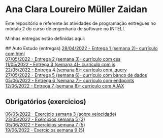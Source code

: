 # Ana Clara Loureiro Müller Zaidan
<p>Este repositório é referente às atividades de programação entregues no módulo 2 do curso de engenharia de software no INTELI.</p>
<p>Minhas entregas estão definidas aqui:</p>
## Auto Estudo (entregas)
<a href="https://github.com/anaclaralmz/modulo2/tree/main/03_AUT_EST_ENTREGA/Semana%202"> 28/04/2022 - Entrega 1 (semana 2)- currículo com html</a>
<br>
<a href="https://github.com/anaclaralmz/modulo2/tree/main/03_AUT_EST_ENTREGA/Semana%203"> 07/05/2022 - Entrega 2 (semana 3)- currículo com css</a>
<br>
<a href="https://github.com/anaclaralmz/modulo2/tree/main/03_AUT_EST_ENTREGA/Semana%204"> 11/05/2022 - Entrega 3 (semana 4)- currículo com js</a>
<br>
<a href="https://github.com/anaclaralmz/modulo2/tree/main/03_AUT_EST_ENTREGA/Semana%205"> 22/05/2022 - Entrega 4 (semana 5)- currículo com jquery</a>
<br>
<a href="https://github.com/anaclaralmz/modulo2/tree/main/03_AUT_EST_ENTREGA/Semana%206"> 27/05/2022 - Entrega 5 (semana 6)- currículo com banco de dados</a>
<br>
<a href="https://github.com/anaclaralmz/modulo2/tree/main/03_AUT_EST_ENTREGA/Semana%207"> 05/06/2022 - Entrega 6 (semana 7)- currículo com endpoints</a>
<br>
<a href= "https://github.com/anaclaralmz/modulo2/tree/main/03_AUT_EST_ENTREGA/Semana%208"> 12/06/2022 - Entrega 7 (semana 8)- curriculo com AJAX<a>

## Obrigatórios (exercicios)
<a href="https://github.com/anaclaralmz/modulo2/tree/main/04_AUT_EST_EX_OBRIGATORIOS/Semana%203"> 06/05/2022 - Exercício semana 3 (sobre velocidade)</a>
<br>
<a href="https://github.com/anaclaralmz/modulo2/tree/main/04_AUT_EST_EX_OBRIGATORIOS/Semana%205"> 23/05/2022 - Exercícios semana 5 (3)</a>
<br>
<a href="https://github.com/anaclaralmz/modulo2/tree/main/04_AUT_EST_EX_OBRIGATORIOS/Semana%207"> 05/06/2022 - Exercícios semana 7 (5)</a>
<br>
<a href="https://github.com/anaclaralmz/modulo2/tree/main/04_AUT_EST_EX_OBRIGATORIOS/Semana%209"> 19/06/2022 - Exercícios semana 9 (5)</a>

